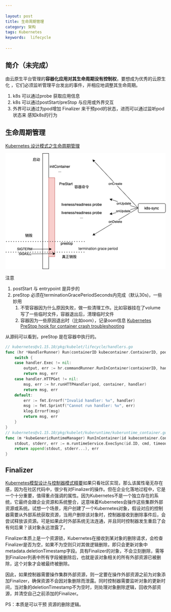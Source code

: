 ```yaml
---

layout: post
title: 生命周期管理
category: 架构
tags: Kubernetes
keywords:  lifecycle

---
```


## 简介（未完成）

由云原生平台管理的**容器化应用对其生命周期没有控制权**，要想成为优秀的云原生化 ，它们必须监听管理平台发出的事件，并相应地调整其生命周期。

1. k8s 可以通过probe 获取应用信息
2. k8s 可以通过postStart/preStop 与应用或外界交互
3. 外界可以通过为pod增加 Finalizer 来干预pod的状态，进而可以通过监听pod状态来 感知k8s的行为

## 生命周期管理

[Kubernetes 设计模式之生命周期管理](https://mp.weixin.qq.com/s/2WJvhW-nKNnkVW45f9HVOQ)

![](/public/upload/kubernetes/pod_hook.png)

注意
1. postStart 与 entrypoint 是异步的
2. preStop 必须在terminationGracePeriodSeconds内完成（默认30s)，一些妙用
    1. 不管容器因为什么原因失败，做一些清理工作。比如容器挂在了volume 写了一些临时文件，容器退出后，清理临时文件
    2. 容器因为一些原因退出时（比如oom），记录oom信息 [Kubernetes PreStop hook for container crash troubleshooting](https://dzlab.github.io/kubernetes/2021/12/16/k8s-prestop/)

从源码可以看到，preStop 是在容器中执行的。

```go
// kubernetes@v1.15.10/pkg/kubelet/lifecycle/handlers.go
func (hr *HandlerRunner) Run(containerID kubecontainer.ContainerID, pod *v1.Pod, container *v1.Container, handler *v1.Handler) (string, error) {
	switch {
	case handler.Exec != nil:
		output, err := hr.commandRunner.RunInContainer(containerID, handler.Exec.Command, 0)
		return msg, err
	case handler.HTTPGet != nil:
		msg, err := hr.runHTTPHandler(pod, container, handler)
		return msg, err
	default:
		err := fmt.Errorf("Invalid handler: %v", handler)
		msg := fmt.Sprintf("Cannot run handler: %v", err)
		klog.Errorf(msg)
		return msg, err
	}
}
// kubernetes@v1.15.10/pkg/kubelet/kuberuntime/kuberuntime_container.go
func (m *kubeGenericRuntimeManager) RunInContainer(id kubecontainer.ContainerID, cmd []string, timeout time.Duration) ([]byte, error) {
	stdout, stderr, err := m.runtimeService.ExecSync(id.ID, cmd, timeout)
	return append(stdout, stderr...), err
}
```

## Finalizer

[Kubernetes模型设计与控制器模式精要](https://mp.weixin.qq.com/s/Dbf0NSJIX-fz28Heix3EtA)如果只看社区实现，那么该属性毫无存在感，因为在社区代码中，很少有对Finalizer的操作。但在企业化落地过程中，它是一个十分重要，值得重点强调的属性。因为Kubernetes不是一个独立存在的系统，它最终会跟企业资源和系统整合，这意味着Kubernetes会操作这些集群外部资源或系统。试想一个场景，用户创建了一个Kubernetes对象，假设对应的控制器需要从外部系统获取资源，当用户删除该对象时，控制器接收到删除事件后，会尝试释放该资源。可是如果此时外部系统无法连通，并且同时控制器发生重启了会有何后果？该对象永远泄露了。

Finalizer本质上是一个资源锁，Kubernetes在接收到某对象的删除请求，会检查Finalizer是否为空，如果不为空则只对其做逻辑删除，即只会更新对象中metadata.deletionTimestamp字段。具有Finalizer的对象，不会立刻删除，需等到Finalizer列表中所有字段被删除后，也就是该对象相关的所有外部资源已被删除，这个对象才会被最终被删除。

因此，如果控制器需要操作集群外部资源，则一定要在操作外部资源之前为对象添加Finalizer，确保资源不会因对象删除而泄露。同时控制器需要监听对象的更新时间，当对象的deletionTimestamp不为空时，则处理对象删除逻辑，回收外部资源，并清空自己之前添加的Finalizer。

PS：本质是可以干预 资源的删除逻辑。



